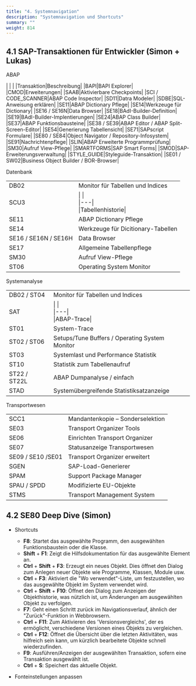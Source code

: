 ```yaml
---
title: "4. Systemnavigation"
description: "Systemnavigation und Shortcuts"
summary: ""
weight: 814
---
```


## 4.1 SAP-Transaktionen für Entwickler (Simon + Lukas)

ABAP

|   |   |
|Transaktion|Beschreibung|
|BAPI|BAPI Explorer|
|CMOD|Erweiterungen|
|SAAB|Aktivierbare Checkpoints|
|SCI / CODE_SCANNER|ABAP Code Inspector|
|SD11|Datra Modeler|
|SDBE|SQL-Anweisung erklären|
|SE11|ABAP Dictionary Pflege|
|SE14|Werkzeuge für Dictionary|
|SE16 / SE16N|Data Browser|
|SE18|BAdI-Builder-Definition|
|SE19|BAdI-Builder-Implentierungen|
|SE24|ABAP Class Builder|
|SE37|ABAP Funktionsbausteine|
|SE38 / SE39|ABAP Editor / ABAP Split-Screen-Editor|
|SE54|Generierung Tabellensicht|
|SE71|SAPscript Formulare|
|SE80 / SE84|Object Navigator / Repository-Infosystem|
|SE91|Nachrichtenpflege|
|SLIN|ABAP Erweiterte Programmprüfung|
|SM30|Aufruf View-Pflege|
|SMARTFORMS|SAP Smart Forms|
|SMOD|SAP-Erweiterungsverwaltung|
|STYLE_GUIDE|Styleguide-Transaktion|
|SE01 / SW02|Business Object Builder / BOR-Browser|

Datenbank

|   |   |
|---|---|
|DB02|Monitor für Tabellen und Indices|
|SCU3|\|   \|<br>\|---\|<br>\|Tabellenhistorie\||
|SE11|ABAP Dictionary Pflege|
|SE14|Werkzeuge für Dicitionary-Tabellen|
|SE16 / SE16N / SE16H|Data Browser|
|SE17|Allgemeine Tabellenpflege|
|SM30|Aufruf View-Pflege|
|ST06|Operating System Monitor|

Systemanalyse

|   |   |
|---|---|
|DB02 / ST04|Monitor für Tabellen und Indices|
|SAT|\|   \|<br>\|---\|<br>\|ABAP-Trace\||
|ST01|System-Trace|
|ST02 / ST06|Setups/Tune Buffers / Operating System Monitor|
|ST03|Systemlast und Performance Statistik|
|ST10|Statistik zum Tabellenaufruf|
|ST22 / ST22L|ABAP Dumpanalyse / einfach|
|STAD|Systemübergreifende Statistiksatzanzeige|

Transportwesen

|   |   |
|---|---|
|SCC1|Mandantenkopie – Sonderselektion|
|SE03|Transport Organizer Tools|
|SE06|Einrichten Transport Organizer|
|SE07|Statusanzeige Transportwesen|
|SE09 / SE10 /SE01|Transport Organizer erweitert|
|SGEN|SAP-Load-Generierer|
|SPAM|Support Package Manager|
|SPAU / SPDD|Modifizierte EU-Objekte|
|STMS|Transport Management System|

## 4.2 SE80 Deep Dive (Simon)

- Shortcuts  
  -  **F8**: Startet das ausgewählte Programm, den ausgewählten Funktionsbaustein oder die Klasse.  
  -  **Shift** + **F1**: Zeigt die Hilfsdokumentation für das ausgewählte Element an.  
  -  **Ctrl** + **Shift** + **F3**: Erzeugt ein neues Objekt. Dies öffnet den Dialog zum Anlegen neuer Objekte wie Programme, Klassen, Module usw.  
  -  **Ctrl** + **F3**: Aktiviert die "Wo verwendet"-Liste, um festzustellen, wo das ausgewählte Objekt im System verwendet wird.  
  -  **Ctrl** + **Shift** + **F10**: Öffnet den Dialog zum Anzeigen der Objekthistorie, was nützlich ist, um Änderungen am ausgewählten Objekt zu verfolgen.  
  -  **F7**: Geht einen Schritt zurück im Navigationsverlauf, ähnlich der "Zurück"-Funktion in Webbrowsern.  
  -  **Ctrl** + **F11**: Zum Aktivieren des 'Versionsvergleichs', der es ermöglicht, verschiedene Versionen eines Objekts zu vergleichen.  
  -  **Ctrl** + **F12**: Öffnet die Übersicht über die letzten Aktivitäten, was hilfreich sein kann, um kürzlich bearbeitete Objekte schnell wiederzufinden.  
  -  **F9**: Ausführen/Anzeigen der ausgewählten Transaktion, sofern eine Transaktion ausgewählt ist.  
  -  **Ctrl** + **S**: Speichert das aktuelle Objekt.  
  
- Fonteinstellungen anpassen
<!-- 
o   ![](file:///C:/Users/SIMONF~1/AppData/Local/Temp/msohtmlclip1/01/clip_image059.png)

o   ![](file:///C:/Users/SIMONF~1/AppData/Local/Temp/msohtmlclip1/01/clip_image061.png)

-        Muster

-        ![](file:///C:/Users/SIMONF~1/AppData/Local/Temp/msohtmlclip1/01/clip_image063.png)

-        ![](file:///C:/Users/SIMONF~1/AppData/Local/Temp/msohtmlclip1/01/clip_image065.png)

-        Autoformatierung

-        ![](file:///C:/Users/SIMONF~1/AppData/Local/Temp/msohtmlclip1/01/clip_image067.png) -->
